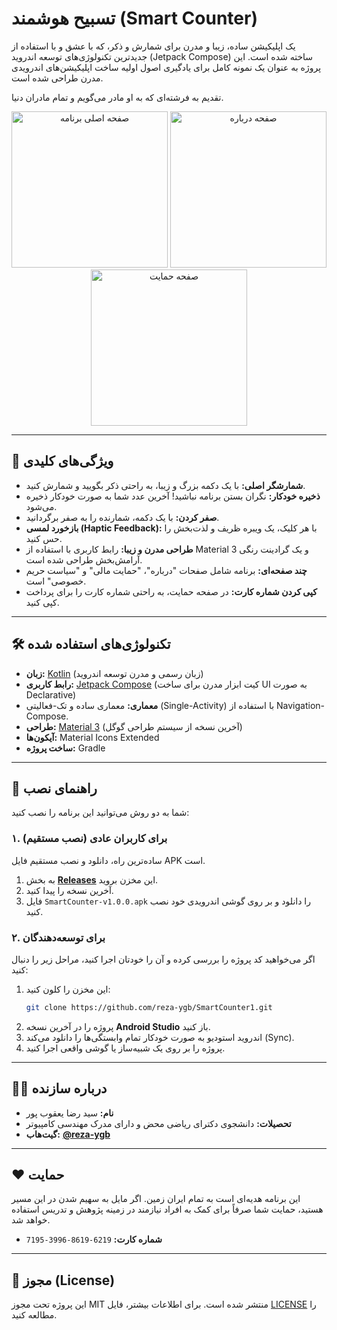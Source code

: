 # تسبیح هوشمند (Smart Counter)

یک اپلیکیشن ساده، زیبا و مدرن برای شمارش و ذکر، که با عشق و با استفاده از جدیدترین تکنولوژی‌های توسعه اندروید (Jetpack Compose) ساخته شده است. این پروژه به عنوان یک نمونه کامل برای یادگیری اصول اولیه ساخت اپلیکیشن‌های اندرویدی مدرن طراحی شده است.

تقدیم به فرشته‌ای که به او مادر می‌گویم و تمام مادران دنیا.

<p align="center">
  <img src="./screenshots/main_screen.png" alt="صفحه اصلی برنامه" width="250"/>
  <img src="./screenshots/about_screen.png" alt="صفحه درباره" width="250"/>
  <img src="./screenshots/donation_screen.png" alt="صفحه حمایت" width="250"/>
</p>

---

## 🌟 ویژگی‌های کلیدی

- **شمارشگر اصلی:** با یک دکمه بزرگ و زیبا، به راحتی ذکر بگویید و شمارش کنید.
- **ذخیره خودکار:** نگران بستن برنامه نباشید! آخرین عدد شما به صورت خودکار ذخیره می‌شود.
- **صفر کردن:** با یک دکمه، شمارنده را به صفر برگردانید.
- **بازخورد لمسی (Haptic Feedback):** با هر کلیک، یک ویبره ظریف و لذت‌بخش را حس کنید.
- **طراحی مدرن و زیبا:** رابط کاربری با استفاده از Material 3 و یک گرادینت رنگی آرامش‌بخش طراحی شده است.
- **چند صفحه‌ای:** برنامه شامل صفحات "درباره"، "حمایت مالی" و "سیاست حریم خصوصی" است.
- **کپی کردن شماره کارت:** در صفحه حمایت، به راحتی شماره کارت را برای پرداخت کپی کنید.

---

## 🛠️ تکنولوژی‌های استفاده شده

- **زبان:** [Kotlin](https://kotlinlang.org/) (زبان رسمی و مدرن توسعه اندروید)
- **رابط کاربری:** [Jetpack Compose](https://developer.android.com/jetpack/compose) (کیت ابزار مدرن برای ساخت UI به صورت Declarative)
- **معماری:** معماری ساده و تک-فعالیتی (Single-Activity) با استفاده از Navigation-Compose.
- **طراحی:** [Material 3](https://m3.material.io/) (آخرین نسخه از سیستم طراحی گوگل)
- **آیکون‌ها:** Material Icons Extended
- **ساخت پروژه:** Gradle

---

## 📲 راهنمای نصب

شما به دو روش می‌توانید این برنامه را نصب کنید:

### ۱. برای کاربران عادی (نصب مستقیم)

ساده‌ترین راه، دانلود و نصب مستقیم فایل APK است.

1.  به بخش [**Releases**](https://github.com/reza-ygb/SmartCounter1/releases) این مخزن بروید.
2.  آخرین نسخه را پیدا کنید.
3.  فایل `SmartCounter-v1.0.0.apk` را دانلود و بر روی گوشی اندرویدی خود نصب کنید.

### ۲. برای توسعه‌دهندگان

اگر می‌خواهید کد پروژه را بررسی کرده و آن را خودتان اجرا کنید، مراحل زیر را دنبال کنید:

1.  این مخزن را کلون کنید:
    ```bash
    git clone https://github.com/reza-ygb/SmartCounter1.git
    ```
2.  پروژه را در آخرین نسخه **Android Studio** باز کنید.
3.  اندروید استودیو به صورت خودکار تمام وابستگی‌ها را دانلود می‌کند (Sync).
4.  پروژه را بر روی یک شبیه‌ساز یا گوشی واقعی اجرا کنید.

---

## 👨‍💻 درباره سازنده

- **نام:** سید رضا یعقوب پور
- **تحصیلات:** دانشجوی دکترای ریاضی محض و دارای مدرک مهندسی کامپیوتر
- **گیت‌هاب:** [**@reza-ygb**](https://github.com/reza-ygb)

---

## ❤️ حمایت

این برنامه هدیه‌ای است به تمام ایران زمین. اگر مایل به سهیم شدن در این مسیر هستید، حمایت شما صرفاً برای کمک به افراد نیازمند در زمینه پژوهش و تدریس استفاده خواهد شد.

- **شماره کارت:** `6219-8619-3996-7195`

---

## 📄 مجوز (License)

این پروژه تحت مجوز MIT منتشر شده است. برای اطلاعات بیشتر، فایل [LICENSE](LICENSE) را مطالعه کنید.
